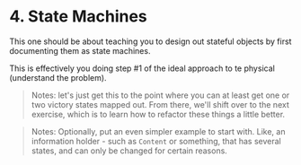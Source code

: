 # 4. State Machines

This one should be about teaching you to design out stateful objects by first documenting them as state machines. 

This is effectively you doing step #1 of the ideal approach to te physical (understand the problem).

> Notes: let's just get this to the point where you can at least get one or two victory states mapped out. From there, we'll shift over to the next exercise, which is to learn how to refactor these things a little better.

> Notes: Optionally, put an even simpler example to start with. Like, an information holder - such as `Content` or something, that has several states, and can only be changed for certain reasons.